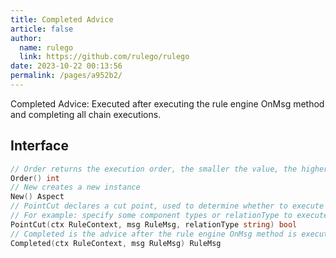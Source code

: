 ```yaml
---
title: Completed Advice
article: false
author: 
  name: rulego
  link: https://github.com/rulego/rulego
date: 2023-10-22 00:13:56
permalink: /pages/a952b2/
---
```


Completed Advice: Executed after executing the rule engine OnMsg method and completing all chain executions.

## Interface

```go
// Order returns the execution order, the smaller the value, the higher the priority
Order() int
// New creates a new instance
New() Aspect
// PointCut declares a cut point, used to determine whether to execute the advice
// For example: specify some component types or relationType to execute the aspect logic; return ctx.Self().Type()=="mqttClient"
PointCut(ctx RuleContext, msg RuleMsg, relationType string) bool
// Completed is the advice after the rule engine OnMsg method is executed and all branch chains are finished. The returned Msg will be used as the input parameter for the next advice.
Completed(ctx RuleContext, msg RuleMsg) RuleMsg
```